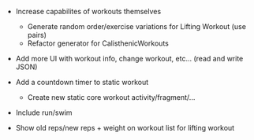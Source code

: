 - Increase capabilites of workouts themselves
	- Generate random order/exercise variations for Lifting Workout (use pairs)
	- Refactor generator for CalisthenicWorkouts

- Add more UI with workout info, change workout, etc... (read and write JSON)

- Add a countdown timer to static workout
	- Create new static core workout activity/fragment/...

- Include run/swim

- Show old reps/new reps + weight on workout list for lifting workout
